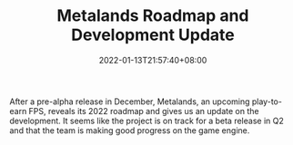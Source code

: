 ﻿---
title: "Metalands Roadmap and Development Update"
date: 2022-01-13T21:57:40+08:00
lastmod: 2022-01-13T16:45:40+08:00
draft: false
authors: ["Gaye"]
description: "After a pre-alpha release in December, Metalands, an upcoming play-to-earn FPS, reveals its 2022 roadmap and gives us an update on the development. It seems like the project is on track for a beta release in Q2 and that the team is making good progress on the game engine."
featuredImage: "metalands-roadmap-and-development-update.png"
tags: ["Virtual World","Play to Earn"]
categories: ["news"]
news: ["Virtual World"]
weight: 
lightgallery: true
pinned: false
recommend: false
recommend1: false
---

After a pre-alpha release in December, Metalands, an upcoming play-to-earn FPS, reveals its 2022 roadmap and gives us an update on the development. It seems like the project is on track for a beta release in Q2 and that the team is making good progress on the game engine.

<!--more-->

